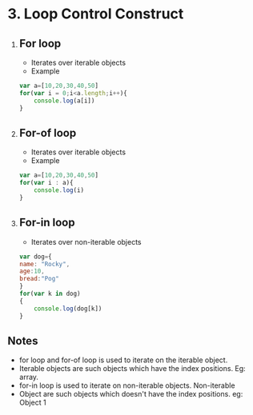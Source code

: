 # 3. Loop Control Construct
1. ## For loop
    - Iterates over iterable objects
    - Example
    ```js
    var a=[10,20,30,40,50]
    for(var i = 0;i<a.length;i++){
        console.log(a[i])
    }
    ```

1. ## For-of loop
    - Iterates over iterable objects
    - Example
    ```js
    var a=[10,20,30,40,50]
    for(var i : a){
        console.log(i)
    }
    ```
1. ## For-in loop
    - Iterates over non-iterable objects
    ```js
    var dog={
    name: "Rocky",
    age:10,
    bread:"Pog"
    }
    for(var k in dog)
    {
        console.log(dog[k])
    }
    ```
## Notes
- for loop and for-of loop is used to iterate on the iterable object.
- Iterable objects are such objects which have the index positions. Eg: array.
- for-in loop is used to iterate on non-iterable objects. Non-iterable
- Object are such objects which doesn't have the index positions.
eg: Object 
1
